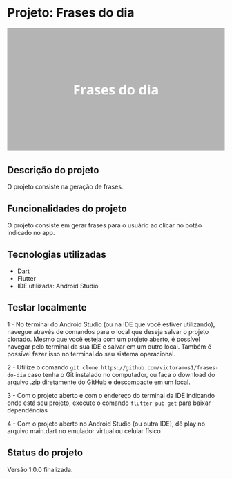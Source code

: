 <h1>Projeto: Frases do dia</h1>

![App em funcionamento](imagens/frase-do-dia.gif)

<h2>Descrição do projeto</h2>

<p>O projeto consiste na geração de frases.</p>

<h2>Funcionalidades do projeto</h2>

<p>O projeto consiste em gerar frases para o usuário ao clicar no botão indicado no app.</p>

<h2>Tecnologias utilizadas</h2>

<ul>
    <li>Dart</li>
    <li>Flutter</li>
    <li>IDE utilizada: Android Studio</li>
</ul>

<h2>Testar localmente</h2>

<p>1 - No terminal do Android Studio (ou na IDE que você estiver utilizando), navegue através de comandos para o local que deseja salvar o projeto clonado. Mesmo que você esteja com um projeto aberto, é possível navegar pelo terminal da sua IDE e salvar em um outro local. Também é possível fazer isso no terminal do seu sistema operacional.</p>
  
<p>2 - Utilize o comando <code>git clone https://github.com/victoramos1/frases-do-dia</code> caso tenha o Git instalado no computador, ou faça o download do arquivo .zip diretamente do GitHub e descompacte em um local.</p>

<p>3 - Com o projeto aberto e com o endereço do terminal da IDE indicando onde está seu projeto, execute o comando <code>flutter pub get</code> para baixar dependências</p>

<p>4 - Com o projeto aberto no Android Studio (ou outra IDE), dê play no arquivo main.dart no emulador virtual ou celular físico</p>

<h2>Status do projeto</h2>

<p>Versão 1.0.0 finalizada.</p>

